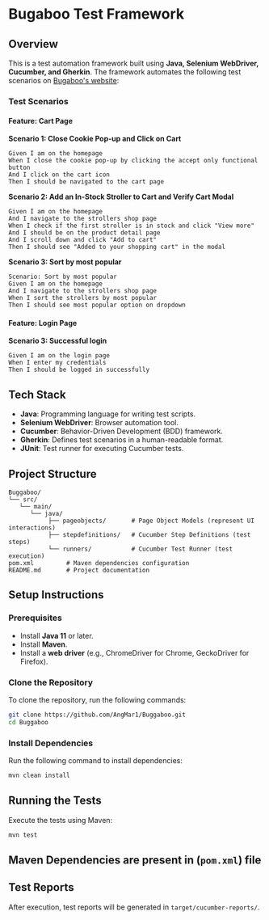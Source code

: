 # Bugaboo Test Framework

## Overview
This is a test automation framework built using **Java, Selenium WebDriver, Cucumber, and Gherkin**. The framework automates the following test scenarios on [Bugaboo's website](https://www.bugaboo.com/us-en):


### Test Scenarios

#### Feature: Cart Page

**Scenario 1: Close Cookie Pop-up and Click on Cart**

```gherkin
Given I am on the homepage
When I close the cookie pop-up by clicking the accept only functional button
And I click on the cart icon
Then I should be navigated to the cart page
```
**Scenario 2: Add an In-Stock Stroller to Cart and Verify Cart Modal**

```gherkin
Given I am on the homepage
And I navigate to the strollers shop page
When I check if the first stroller is in stock and click "View more"
And I should be on the product detail page
And I scroll down and click "Add to cart"
Then I should see "Added to your shopping cart" in the modal
```  
**Scenario 3: Sort by most popular**
```gherkin
Scenario: Sort by most popular
Given I am on the homepage
And I navigate to the strollers shop page
When I sort the strollers by most popular
Then I should see most popular option on dropdown
```

#### Feature: Login Page
**Scenario 3: Successful login**
 
```gherkin 
Given I am on the login page
When I enter my credentials
Then I should be logged in successfully
``` 
  
  
## Tech Stack
- **Java**: Programming language for writing test scripts.
- **Selenium WebDriver**: Browser automation tool.
- **Cucumber**: Behavior-Driven Development (BDD) framework.
- **Gherkin**: Defines test scenarios in a human-readable format.
- **JUnit**: Test runner for executing Cucumber tests.

## Project Structure
```text
Buggaboo/
└── src/
   └── main/
      └── java/
           ├── pageobjects/       # Page Object Models (represent UI interactions)
           ├── stepdefinitions/   # Cucumber Step Definitions (test steps)
           └── runners/           # Cucumber Test Runner (test execution)
pom.xml         # Maven dependencies configuration
README.md       # Project documentation
```

## Setup Instructions
### Prerequisites
- Install **Java 11** or later.
- Install **Maven**.
- Install a **web driver** (e.g., ChromeDriver for Chrome, GeckoDriver for Firefox).

### Clone the Repository

To clone the repository, run the following commands:

```sh
git clone https://github.com/AngMar1/Buggaboo.git
cd Buggaboo
```

### Install Dependencies
Run the following command to install dependencies:
```sh
mvn clean install
```

## Running the Tests
Execute the tests using Maven:
```sh
mvn test
```

## Maven Dependencies are present in (`pom.xml`) file 

## Test Reports
After execution, test reports will be generated in `target/cucumber-reports/`.


